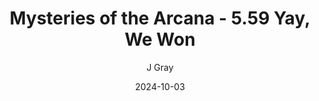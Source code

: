 ---
title: 'Mysteries of the Arcana - 5.59 Yay, We Won'
alt: 'Mysteries of the Arcana'
date: '2024-10-03'
author: 'J Gray'
artist: 'Keira'
---